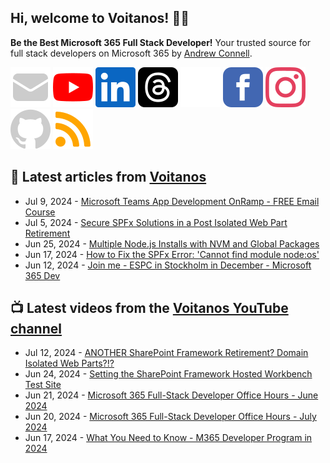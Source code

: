 ## Hi, welcome to Voitanos! 👋🏼

**Be the Best Microsoft 365 Full Stack Developer!** Your trusted source for full stack developers on Microsoft 365 by [Andrew Connell](https://www.voitanos.io/pages/about-andrew).

[![](https://raw.githubusercontent.com/Voitanos/.github/main/images/mail.svg)](https://www.voitanos.io/newsletter) [![](https://raw.githubusercontent.com/Voitanos/.github/main/images/youtube.svg)](http://voitanos.social/youtube) [![](https://raw.githubusercontent.com/Voitanos/.github/main/images/linkedin.svg)](http://voitanos.social/linkedin) [![](https://raw.githubusercontent.com/Voitanos/.github/main/images/threads.svg)](http://voitanos.social/threads) [![](https://raw.githubusercontent.com/Voitanos/.github/main/images/twitter.svg)](http://voitanos.social/twitter) [![](https://raw.githubusercontent.com/Voitanos/.github/main/images/facebook.svg)](http://voitanos.social/facebook) [![](https://raw.githubusercontent.com/Voitanos/.github/main/images/instagram.svg)](http://voitanos.social/instagram) [![](https://raw.githubusercontent.com/Voitanos/.github/main/images/github.svg)](http://voitanos.social/github) [![](https://raw.githubusercontent.com/Voitanos/.github/main/images/rss.svg)](https://www.voitanos.io/blog)

## 📙 Latest articles from [Voitanos](https://www.voitanos.io/blog)
<!-- VOITANOSBLOG-POST-LIST:START -->
- Jul 9, 2024 - [Microsoft Teams App Development OnRamp - FREE Email Course](https://www.voitanos.io/blog/microsoft-teams-appdev-onramp-free-email-course/?utm_medium=rss&utm_source=voitanos.io)
- Jul 5, 2024 - [Secure SPFx Solutions in a Post Isolated Web Part Retirement](https://www.voitanos.io/blog/secure-spfx-solutions-post-domain-isolated-webpart-retirement/?utm_medium=rss&utm_source=voitanos.io)
- Jun 25, 2024 - [Multiple Node.js Installs with NVM and Global Packages](https://www.voitanos.io/blog/multiple-node-installs-nvm-global-packages/?utm_medium=rss&utm_source=voitanos.io)
- Jun 17, 2024 - [How to Fix the SPFx Error: &#39;Cannot find module node:os&#39;](https://www.voitanos.io/blog/fix-spfx-eror-cannot-find-module/?utm_medium=rss&utm_source=voitanos.io)
- Jun 12, 2024 - [Join me - ESPC in Stockholm in December - Microsoft 365 Dev](https://www.voitanos.io/blog/joinme-espc-stockholm-2024/?utm_medium=rss&utm_source=voitanos.io)<!-- VOITANOSBLOG-POST-LIST:END -->

## 📺 Latest videos from the [Voitanos YouTube channel](https://www.youtube.com/voitanosio)
<!-- VOITANOSYOUTUBE-POST-LIST:START -->
- Jul 12, 2024 - [ANOTHER SharePoint Framework Retirement? Domain Isolated Web Parts?!?](https://www.youtube.com/watch?v=4cMLFpWB6bs)
- Jun 24, 2024 - [Setting the SharePoint Framework Hosted Workbench Test Site](https://www.youtube.com/watch?v=zgkqeByllp4)
- Jun 21, 2024 - [Microsoft 365 Full-Stack Developer Office Hours - June 2024](https://www.youtube.com/watch?v=rAVxxPlvBw0)
- Jun 20, 2024 - [Microsoft 365 Full-Stack Developer Office Hours - July 2024](https://www.youtube.com/watch?v=ITsrpeAua2g)
- Jun 17, 2024 - [What You Need to Know - M365 Developer Program in 2024](https://www.youtube.com/watch?v=Iq1cnXZW08I)<!-- VOITANOSYOUTUBE-POST-LIST:END -->
